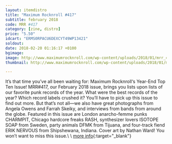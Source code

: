 ```yaml
---
layout: itemdistro
title: "Maximum Rocknroll #417"
subtitle: february 2018
code: MRR #417
category: [zine, distro]
price: "5.50"
idcart: "ERMS0RPACU6DEXCYT49WP13421"
soldout:
date: 2018-02-20 01:16:17 +0100
bgimage:
image: http://www.maximumrocknroll.com/wp-content/uploads/2018/01/mrr_417_cvr.jpg
thumbnail: http://www.maximumrocknroll.com/wp-content/uploads/2018/01/mrr_417_cvr.jpg

---
```

It’s that time you’ve all been waiting for: Maximum Rocknroll‘s Year-End Top Ten Issue! MRR#417, our February 2018 issue, brings you lists upon lists of our favorite punk records of the year. What were the best records of the year? Which record labels crushed it? You’ll have to pick up this issue to find out more. But that’s not all—we also have great photographs from Angela Owens and Farrah Skeiky, and interviews from bands from around the globe. Featured in this issue are London anarcho-femme punks CHARMPIT, Chicago hardcore freaks RASH, synthesizer lovers ISOTOPE SOAP from Sweden, party animals DFMK from Tijuana, and four-track fiend ERIK NERVOUS from Shipshewana, Indiana. Cover art by Nathan Ward! You won’t want to miss this issue.\\
\\
[more info](http://www.maximumrocknroll.com){:target="_blank"}